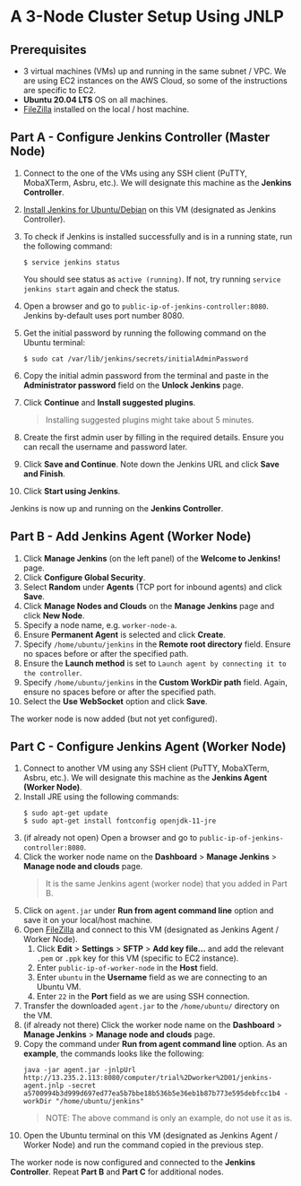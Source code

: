 # A 3-Node Cluster Setup Using JNLP

## Prerequisites 

- 3 virtual machines (VMs) up and running in the same subnet / VPC. We are using EC2 instances on the AWS Cloud, so some of the instructions are specific to EC2. 
- **Ubuntu 20.04 LTS** OS on all machines. 
- [FileZilla](https://filezilla-project.org/) installed on the local / host machine.

## Part A - Configure Jenkins Controller (Master Node)

1. Connect to the one of the VMs using any SSH client (PuTTY, MobaXTerm, Asbru, etc.). We will designate this machine as the **Jenkins Controller**.
2. [Install Jenkins for Ubuntu/Debian](https://pkg.jenkins.io/debian-stable/) on this VM (designated as Jenkins Controller).
3. To check if Jenkins is installed successfully and is in a running state, run the following command:
    ```
    $ service jenkins status
    ```
    You should see status as ```active (running)```. If not, try running ```service jenkins start``` again and check the status.
4. Open a browser and go to `public-ip-of-jenkins-controller:8080`. Jenkins by-default uses port number 8080.

5. Get the initial password by running the following command on the Ubuntu terminal:
    ```
    $ sudo cat /var/lib/jenkins/secrets/initialAdminPassword
    ```
6. Copy the initial admin password from the terminal and paste in the **Administrator password** field on the **Unlock Jenkins** page.
7. Click **Continue** and **Install suggested plugins**. 
    > Installing suggested plugins might take about 5 minutes.
8. Create the first admin user by filling in the required details. Ensure you can recall the username and password later.
9. Click **Save and Continue**. Note down the Jenkins URL and click **Save and Finish**.
10. Click **Start using Jenkins**.

Jenkins is now up and running on the **Jenkins Controller**.

## Part B - Add Jenkins Agent (Worker Node)

1. Click **Manage Jenkins** (on the left panel) of the **Welcome to Jenkins!** page.
2. Click **Configure Global Security**.
3. Select **Random** under **Agents** (TCP port for inbound agents) and click **Save**.
4. Click **Manage Nodes and Clouds** on the **Manage Jenkins** page and click **New Node**.
5. Specify a node name, e.g. ```worker-node-a```.
6. Ensure **Permanent Agent** is selected and click **Create**.
7. Specify ```/home/ubuntu/jenkins``` in the **Remote root directory** field. Ensure no spaces before or after the specified path.
8. Ensure the **Launch method** is set to ```Launch agent by connecting it to the controller```.
9. Specify ```/home/ubuntu/jenkins``` in the **Custom WorkDir path** field. Again, ensure no spaces before or after the specified path.
10. Select the **Use WebSocket** option and click **Save**.

The worker node is now added (but not yet configured).

## Part C - Configure Jenkins Agent (Worker Node)

1. Connect to another VM using any SSH client (PuTTY, MobaXTerm, Asbru, etc.). We will designate this machine as the **Jenkins Agent (Worker Node)**.
2. Install JRE using the following commands:
    ```
    $ sudo apt-get update
    $ sudo apt-get install fontconfig openjdk-11-jre
    ```
3. (if already not open) Open a browser and go to `public-ip-of-jenkins-controller:8080`.
4. Click the worker node name on the **Dashboard** > **Manage Jenkins** > **Manage node and clouds** page.
    > It is the same Jenkins agent (worker node) that you added in Part B.
5. Click on ```agent.jar``` under **Run from agent command line** option and save it on your local/host machine.
6. Open [FileZilla](https://filezilla-project.org/) and connect to this VM (designated as Jenkins Agent / Worker Node).
    1. Click **Edit** > **Settings** > **SFTP** > **Add key file...** and add the relevant ```.pem``` or ```.ppk``` key for this VM (specific to EC2 instance).
    2. Enter ```public-ip-of-worker-node``` in the **Host** field.
    3. Enter ```ubuntu``` in the **Username** field as we are connecting to an Ubuntu VM.
    4. Enter ```22``` in the **Port** field as we are using SSH connection.
7. Transfer the downloaded ```agent.jar``` to the ```/home/ubuntu/``` directory on the VM.
8. (if already not there) Click the worker node name on the **Dashboard** > **Manage Jenkins** > **Manage node and clouds** page.
9. Copy the command under **Run from agent command line** option. As an **example**, the commands looks like the following:
    ```
    java -jar agent.jar -jnlpUrl http://13.235.2.113:8080/computer/trial%2Dworker%2D01/jenkins-agent.jnlp -secret a5700994b3d999d697ed77ea5b7bbe18b536b5e36eb1b87b773e595debfcc1b4 -workDir "/home/ubuntu/jenkins"
    ```
    > NOTE: The above command is only an example, do not use it as is.
10. Open the Ubuntu terminal on this VM (designated as Jenkins Agent / Worker Node) and run the command copied in the previous step.

The worker node is now configured and connected to the **Jenkins Controller**. Repeat **Part B** and **Part C** for additional nodes.
    